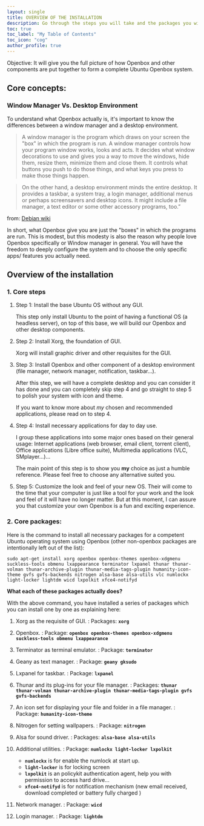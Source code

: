 ```yaml
---
layout: single
title: OVERVIEW OF THE INSTALLATION
description: Go through the steps you will take and the packages you will install.
toc: true
toc_label: "My Table of Contents"
toc_icon: "cog"
author_profile: true
---
```


Objective: It will give you the full picture of how Openbox and other components are put together to form a complete Ubuntu Openbox system.

## Core concepts:
### Window Manager Vs. Desktop Environment
To understand what Openbox actually is, it's important to know the differences between a window manager and a desktop environment.

>A window manager is the program which draws on your screen the "box" in which the program is run. A window manager controls how your program window works, looks and acts. It decides what window decorations to use and gives you a way to move the windows, hide them, resize them, minimize them and close them. It controls what buttons you push to do those things, and what keys you press to make those things happen.

>On the other hand, a desktop environment minds the entire desktop. It provides a taskbar, a system tray, a login manager, additional menus or perhaps screensavers and desktop icons. It might include a file manager, a text editor or some other accessory programs, too.”

from: [Debian wiki](https://wiki.debian.org/Openbox/ "Openbox documentation on Debian's wiki")

In short, what Openbox give you are just the "boxes" in which the programs are run. This is modest, but this modesty is also the reason why people love Openbox specifically or Window manager in general. You will have the freedom to deeply configure the system and to choose the only specific apps/ features you actually need.

## Overview of the installation

### 1. Core steps

1. Step 1: Install the base Ubuntu OS without any GUI.

	This step only install Ubuntu to the point of having a functional OS (a headless server), on top of this base, we will build our Openbox and other desktop components.

2. Step 2: Install Xorg, the foundation of GUI.

	Xorg will install graphic driver and other requisites for the GUI.

3. Step 3: Install Openbox and other component of a desktop environment (file manager, network manager, notification, taskbar...).  	

	After this step, we will have a complete desktop and you can consider it has done and you can completely skip step 4 and go straight to step 5 to polish your system with icon and theme.

 	If you want to know more about *my* chosen and recommended applications, please read on to step 4.

4. Step 4: Install necessary applications for day to day use.

	I group these applications into some major ones based on their general usage: Internet applications (web browser, email client, torrent client), Office applications (Libre office suite), Multimedia applications (VLC, SMplayer...)...

	The main point of this step is to show you **my** choice as just a humble reference. Please feel free to choose any alternative suited you.

5. Step 5: Customize the look and feel of your new OS.
  Their will come to the time that your computer is just like a tool for your work and the look and feel of it will have no longer matter. But at this moment, I can assure you that customize your own Openbox is a fun and exciting experience.

### 2. Core packages:

Here is the command to install all necessary packages for a competent Ubuntu operating system using Openbox (other non-openbox packages are intentionally left out of the list):

```
sudo apt-get install xorg openbox openbox-themes openbox-xdgmenu suckless-tools obmenu lxappearance terminator lxpanel thunar thunar-volman thunar-archive-plugin thunar-media-tags-plugin humanity-icon-theme gvfs gvfs-backends nitrogen alsa-base alsa-utils vlc numlockx light-locker lightdm wicd lxpolkit xfce4-notifyd
```

**What each of these packages actually does?**

With the above command, you have installed a series of packages which you can install one by one as explaining here:

1. Xorg as the requisite of GUI.
:	Packages: **`xorg`**

2. Openbox.
: Package: **`openbox openbox-themes openbox-xdgmenu suckless-tools obmenu lxappearance`**

3. Terminator as terminal emulator.
: Package: **`terminator`**

4. Geany as text manager.
: Package: **`geany gksudo`**

5. Lxpanel for taskbar.
: Package: **`lxpanel`**

6. Thunar and its plug-ins for your file manager.
: Packages: **`thunar thunar-volman thunar-archive-plugin thunar-media-tags-plugin gvfs gvfs-backends`**

7. An icon set for displaying your file and folder in a file manager.
: Package: **`humanity-icon-theme`**

8. Nitrogen for setting wallpapers.
: Package: **`nitrogen`**

9. Alsa for sound driver.
: Packages: **`alsa-base alsa-utils`**

10. Additional utilities.
: Package: **`numlockx light-locker lxpolkit`**  

	* **`numlockx`** is for enable the numlock at start up.
	* **`light-locker`** is for locking screen  
	* **`lxpolkit`** is an policykit authentication agent, help you with permission to access hard drive...
	* **`xfce4-notifyd`** is for notification mechanism (new email received, download completed or battery fully charged )

11. Network manager.
: Package: **`wicd`**

12. Login manager.
: Package: **`lightdm`**
